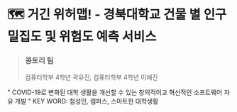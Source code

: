 # 🗺️ 거긴 위허맵! - 경북대학교 건물 별 인구 밀집도 및 위험도 예측 서비스
> ### 콩토리 팀
> 컴퓨터학부 4학년 곽유진, 컴퓨터학부 4학년 이예진

" COVID-19로 변화된 대학 생활을 개선할 수 있는 창의적이고 혁신적인 소프트웨어 자유 개발 "
KEY WORD: 첨성인, 캠퍼스, 스마트한 대학생활
